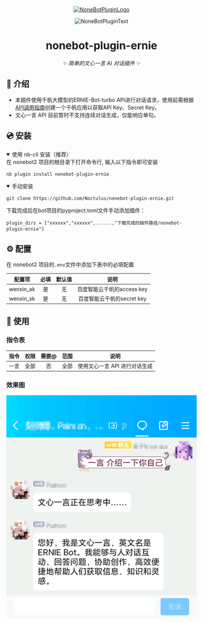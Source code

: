 <div align="center">
  <a href="https://v2.nonebot.dev/store"><img src="https://github.com/A-kirami/nonebot-plugin-template/blob/resources/nbp_logo.png" width="180" height="180" alt="NoneBotPluginLogo"></a>
  <br>
  <p><img src="https://github.com/A-kirami/nonebot-plugin-template/blob/resources/NoneBotPlugin.svg" width="240" alt="NoneBotPluginText"></p>
</div>

<div align="center">

# nonebot-plugin-ernie

_✨ 简单的文心一言 AI 对话插件 ✨_

</div>

## 📖 介绍  

- 本插件使用千帆大模型的ERNIE-Bot-turbo API进行对话请求，使用前需根据[API调用指南](https://cloud.baidu.com/doc/WENXINWORKSHOP/s/flfmc9do2)创建一个千帆应用以获取API Key、Secret Key。  
- 文心一言 API 目前暂时不支持连续对话生成，仅能响应单句。

## 💿 安装

<details open>
<summary>使用 nb-cli 安装（推荐）</summary>
在 nonebot2 项目的根目录下打开命令行, 输入以下指令即可安装

    nb plugin install nonebot-plugin-ernie

</details>
<details open>
<summary>手动安装</summary>
    
    git clone https://github.com/Noctulus/nonebot-plugin-ernie.git
下载完成后在bot项目的pyproject.toml文件手动添加插件：

    plugin_dirs = ["xxxxxx","xxxxxx",......,"下载完成的插件路径/nonebot-plugin-ernie"]
</details>

## ⚙️ 配置

在 nonebot2 项目的`.env`文件中添加下表中的必填配置

| 配置项 | 必填 | 默认值 | 说明 |
|:-----:|:----:|:----:|:----:|
| wenxin_ak | 是 | 无 | 百度智能云千帆的access key |
| wenxin_sk | 是 | 无 | 百度智能云千帆的secret key |

## 🎉 使用
### 指令表
| 指令 | 权限 | 需要@ | 范围 | 说明 |
|:-----:|:----:|:----:|:----:|:----:|
| 一言 | 全部 | 否 | 全部 | 使用文心一言 API 进行对话生成 |

### 效果图
![效果图](./preview.png)

